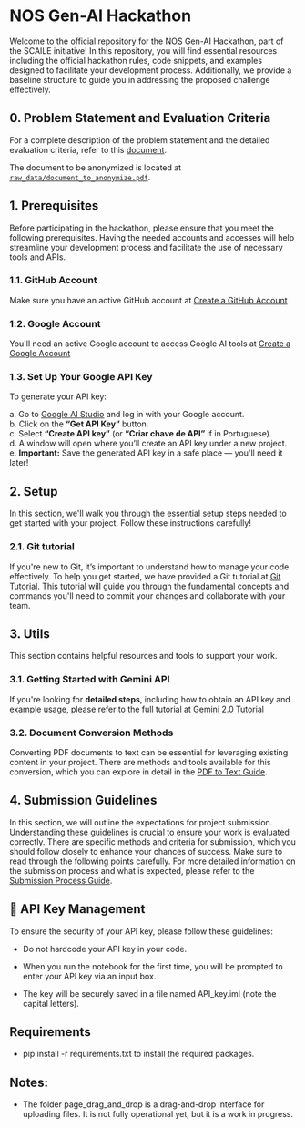 # NOS Gen-AI Hackathon

Welcome to the official repository for the NOS Gen-AI Hackathon, part of the SCAILE initiative! In this repository, you will find essential resources including the official hackathon rules, code snippets, and examples designed to facilitate your development process. Additionally, we provide a baseline structure to guide you in addressing the proposed challenge effectively.

## 0. Problem Statement and Evaluation Criteria

For a complete description of the problem statement and the detailed evaluation criteria, refer to this [document](tutorials/problem_and_eval.md).

The document to be anonymized is located at [`raw_data/document_to_anonymize.pdf`](raw_data/document_to_anonymize.pdf).

## 1. Prerequisites

Before participating in the hackathon, please ensure that you meet the following prerequisites. Having the needed accounts and accesses will help streamline your development process and facilitate the use of necessary tools and APIs.

### 1.1. GitHub Account

Make sure you have an active GitHub account at [Create a GitHub Account](https://github.com/signup)

### 1.2. Google Account

You'll need an active Google account to access Google AI tools at [Create a Google Account](https://accounts.google.com/signup)

### 1.3. Set Up Your Google API Key

To generate your API key:

a. Go to [Google AI Studio](https://aistudio.google.com/) and log in with your Google account.  
b. Click on the **“Get API Key”** button.  
c. Select **“Create API key”** (or **“Criar chave de API”** if in Portuguese).  
d. A window will open where you’ll create an API key under a new project.  
e. **Important:** Save the generated API key in a safe place — you'll need it later!

## 2. Setup

In this section, we'll walk you through the essential setup steps needed to get started with your project. Follow these instructions carefully!

### 2.1. Git tutorial

If you're new to Git, it’s important to understand how to manage your code effectively. To help you get started, we have provided a Git tutorial at [Git Tutorial](tutorials/git_tutorial.md). This tutorial will guide you through the fundamental concepts and commands you'll need to commit your changes and collaborate with your team.

## 3. Utils

This section contains helpful resources and tools to support your work.

### 3.1. Getting Started with Gemini API

If you're looking for **detailed steps**, including how to obtain an API key and example usage, please refer to the full tutorial at [Gemini 2.0 Tutorial](tutorials/gemini_tutorial.md)

### 3.2. Document Conversion Methods

Converting PDF documents to text can be essential for leveraging existing content in your project. There are methods and tools available for this conversion, which you can explore in detail in the [PDF to Text Guide](tutorials/pdf__to__txt.ipynb).

## 4. Submission Guidelines

In this section, we will outline the expectations for project submission. Understanding these guidelines is crucial to ensure your work is evaluated correctly. There are specific methods and criteria for submission, which you should follow closely to enhance your chances of success. Make sure to read through the following points carefully.
For more detailed information on the submission process and what is expected, please refer to the [Submission Process Guide](submission/README.md).

## 🔑 API Key Management

To ensure the security of your API key, please follow these guidelines:

- Do not hardcode your API key in your code.

- When you run the notebook for the first time, you will be prompted to enter your API key via an input box.

- The key will be securely saved in a file named API_key.iml (note the capital letters).

## Requirements

- pip install -r requirements.txt to install the required packages.

## Notes:

- The folder page_drag_and_drop is a drag-and-drop interface for uploading files. It is not fully operational yet, but it is a work in progress.
